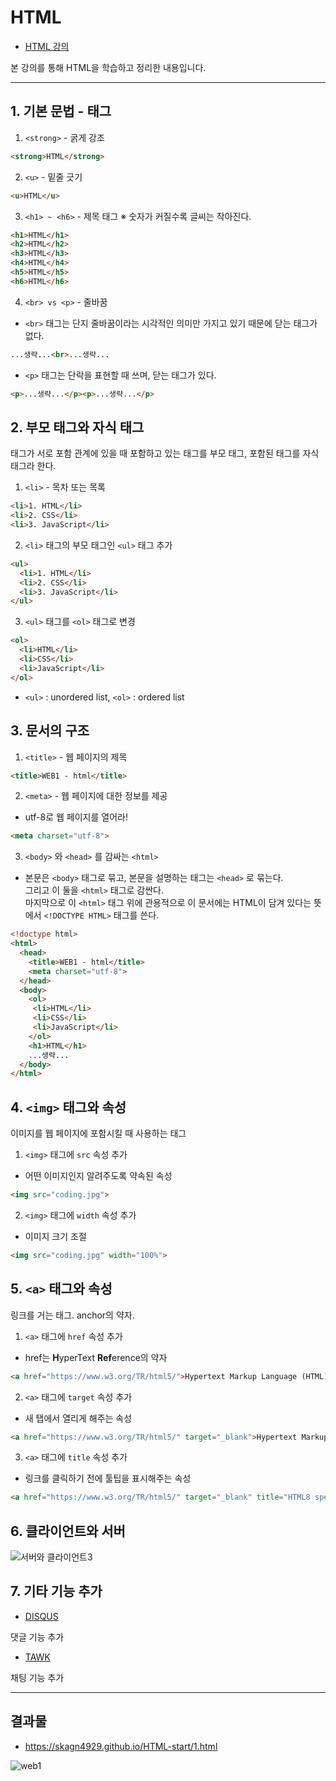 # HTML
- [HTML 강의](https://www.opentutorials.org/course/3084)

본 강의를 통해 HTML을 학습하고 정리한 내용입니다.

---
## 1. 기본 문법 - 태그
1. `<strong>` - 굵게 강조  
```html
<strong>HTML</strong>
```

2. `<u>` - 밑줄 긋기
```html
<u>HTML</u>
```

3. `<h1> ~ <h6>` - 제목 태그 ※ 숫자가 커질수록 글씨는 작아진다.   
```html
<h1>HTML</h1>
<h2>HTML</h2>
<h3>HTML</h3>
<h4>HTML</h4>
<h5>HTML</h5>
<h6>HTML</h6>
```

4. `<br> vs <p>` - 줄바꿈   

- `<br>` 태그는 단지 줄바꿈이라는 시각적인 의미만 가지고 있기 때문에 닫는 태그가 없다.   
```html
...생략...<br>...생략...
```   
- `<p>` 태그는 단락을 표현할 때 쓰며, 닫는 태그가 있다.     
```html
<p>...생략...</p><p>...생략...</p>
```

## 2. 부모 태그와 자식 태그   
태그가 서로 포함 관계에 있을 때 포함하고 있는 태그를 부모 태그, 포함된 태그를 자식 태그라 한다.
1. `<li>` - 목차 또는 목록
```html
<li>1. HTML</li>
<li>2. CSS</li>
<li>3. JavaScript</li>
```

2. `<li>` 태그의 부모 태그인 `<ul>` 태그 추가
```html
<ul>
  <li>1. HTML</li>
  <li>2. CSS</li>
  <li>3. JavaScript</li>
</ul>
```

3. `<ul>` 태그를 `<ol>` 태그로 변경
```html
<ol>
  <li>HTML</li>
  <li>CSS</li>
  <li>JavaScript</li>
</ol>
```
- `<ul>` : unordered list, `<ol>` : ordered list

## 3. 문서의 구조
1. `<title>` - 웹 페이지의 제목
```html
<title>WEB1 - html</title>
```

2. `<meta>` - 웹 페이지에 대한 정보를 제공
- utf-8로 웹 페이지를 열어라!
```html
<meta charset="utf-8">
```

3. `<body>` 와 `<head>` 를 감싸는 `<html>`     
- 본문은 `<body>` 태그로 묶고, 본문을 설명하는 태그는 `<head>` 로 묶는다.   
그리고 이 둘을 `<html>` 태그로 감싼다.   
마지막으로 이 `<html>` 태그 위에 관용적으로 이 문서에는 HTML이 담겨 있다는 뜻에서 `<!DOCTYPE HTML>` 태그를 쓴다.
```html
<!doctype html>
<html>
  <head>
    <title>WEB1 - html</title>
    <meta charset="utf-8">
  </head>
  <body>
    <ol>
     <li>HTML</li>
     <li>CSS</li>
     <li>JavaScript</li>
    </ol>
    <h1>HTML</h1>
    ...생략...
  </body>  
</html>
```

## 4. `<img>` 태그와 속성
이미지를 웹 페이지에 포함시킬 때 사용하는 태그
1. `<img>` 태그에 `src` 속성 추가   
  - 어떤 이미지인지 알려주도록 약속된 속성
```html
<img src="coding.jpg">
```

2. `<img>` 태그에 `width` 속성 추가   
  - 이미지 크기 조절
```html
<img src="coding.jpg" width="100%">
```

## 5. `<a>` 태그와 속성
링크를 거는 태그. anchor의 약자. 
1. `<a>` 태그에 `href` 속성 추가
- href는 **H**yperText **Ref**erence의 약자
```html
<a href="https://www.w3.org/TR/html5/">Hypertext Markup Language (HTML)</a>
```

2. `<a>` 태그에 `target` 속성 추가
- 새 탭에서 열리게 해주는 속성
```html
<a href="https://www.w3.org/TR/html5/" target="_blank">Hypertext Markup Language (HTML)</a>
```

3. `<a>` 태그에 `title` 속성 추가
- 링크를 클릭하기 전에 툴팁을 표시해주는 속성
```html
<a href="https://www.w3.org/TR/html5/" target="_blank" title="HTML8 specification">Hypertext Markup Language (HTML)</a>
```

## 6. 클라이언트와 서버
![서버와 클라이언트3](https://github.com/skagn4929/HTML-start/assets/134206709/9523a0b4-e2d2-4a60-b458-eda02d3a5a36)

## 7. 기타 기능 추가
- [DISQUS](https://disqus.com/)   

댓글 기능 추가

- [TAWK](https://www.tawk.to/)   

채팅 기능 추가

---

## 결과물
- https://skagn4929.github.io/HTML-start/1.html

![web1](https://github.com/skagn4929/HTML-start/assets/134206709/58a1e2b5-4e29-4391-b2e7-87c3eef497e0)






